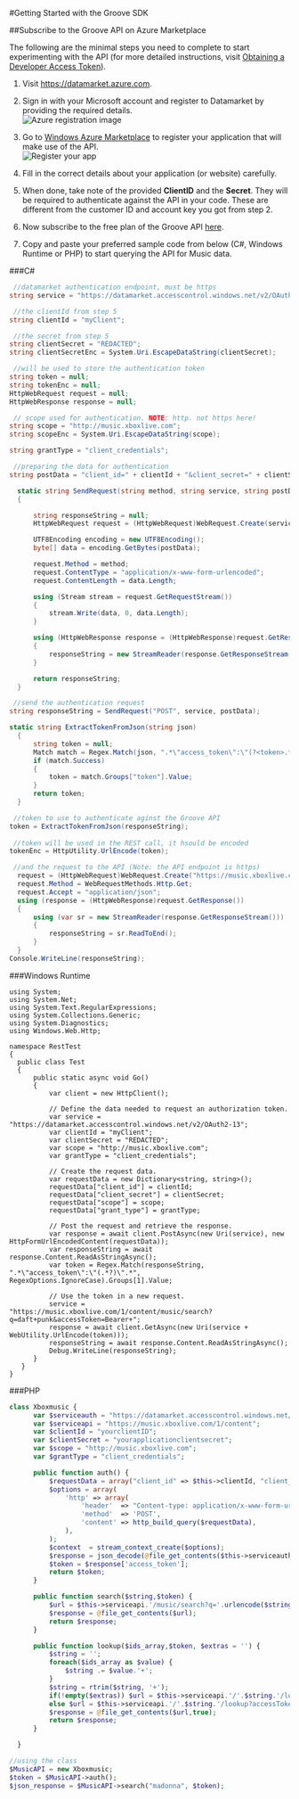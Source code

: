 #Getting Started with the Groove SDK

##Subscribe to the Groove API on Azure Marketplace

The following are the minimal steps you need to complete to start experimenting with the API (for more detailed instructions, visit [Obtaining a Developer Access Token]).

[Obtaining a Developer Access Token]: http://www.google.fr
[Azure registration image]: https://i-msdn.sec.s-msft.com/dynimg/IC702606.png
[Windows Azure Marketplace]: https://datamarket.azure.com/developer/applications
[Register your app]: https://i-msdn.sec.s-msft.com/dynimg/IC702612.png

1. Visit <https://datamarket.azure.com>. 
2. Sign in with your Microsoft account and register to Datamarket by providing the required details.    
![Azure registration image]

3. Go to [Windows Azure Marketplace] to register your application that will make use of the API.    
  ![Register your app]
4. Fill in the correct details about your application (or website) carefully.
5. When done, take note of the provided **ClientID** and the **Secret**. They will be required to authenticate against the API in your code. These are different from the customer ID and account key you got from step 2.
 
6. Now subscribe to the free plan of the Groove API [here](http://go.microsoft.com/fwlink/?LinkID=389224).
7. Copy and paste your preferred sample code from below (C#, Windows Runtime or PHP) to start querying the API for Music data.

###C\# 
```csharp
 //datamarket authentication endpoint, must be https
string service = "https://datamarket.accesscontrol.windows.net/v2/OAuth2-13";

 //the clientId from step 5
string clientId = "myClient";

 //the secret from step 5
string clientSecret = "REDACTED";
string clientSecretEnc = System.Uri.EscapeDataString(clientSecret);

 //will be used to store the authentication token
string token = null;
string tokenEnc = null;
HttpWebRequest request = null;
HttpWebResponse response = null;

 // scope used for authentication. NOTE: http. not https here!
string scope = "http://music.xboxlive.com";
string scopeEnc = System.Uri.EscapeDataString(scope);

string grantType = "client_credentials";

 //preparing the data for authentication
string postData = "client_id=" + clientId + "&client_secret=" + clientSecretEnc + "&scope=" + scopeEnc + "&grant_type=" + grantType;

  static string SendRequest(string method, string service, string postData)
  {

      string responseString = null;
      HttpWebRequest request = (HttpWebRequest)WebRequest.Create(service);

      UTF8Encoding encoding = new UTF8Encoding();
      byte[] data = encoding.GetBytes(postData);

      request.Method = method;
      request.ContentType = "application/x-www-form-urlencoded";
      request.ContentLength = data.Length;

      using (Stream stream = request.GetRequestStream())
      {
          stream.Write(data, 0, data.Length);
      }

      using (HttpWebResponse response = (HttpWebResponse)request.GetResponse())
      {
          responseString = new StreamReader(response.GetResponseStream()).ReadToEnd();
      }

      return responseString;
  }

 //send the authentication request
string responseString = SendRequest("POST", service, postData);

static string ExtractTokenFromJson(string json)
  {
      string token = null;
      Match match = Regex.Match(json, ".*\"access_token\":\"(?<token>.*?)\".*", RegexOptions.IgnoreCase);
      if (match.Success)
      {
          token = match.Groups["token"].Value;
      }
      return token;
  }

 //token to use to authenticate aginst the Groove API
token = ExtractTokenFromJson(responseString);
            
 //token will be used in the REST call, it hsould be encoded
tokenEnc = HttpUtility.UrlEncode(token);

 //and the request to the API (Note: the API endpoint is https)
  request = (HttpWebRequest)WebRequest.Create("https://music.xboxlive.com/1/content/music/search?q=daft+punk&accessToken=Bearer+" + tokenEnc);
  request.Method = WebRequestMethods.Http.Get;
  request.Accept = "application/json";
  using (response = (HttpWebResponse)request.GetResponse())
  {
      using (var sr = new StreamReader(response.GetResponseStream()))
      {
          responseString = sr.ReadToEnd();
      }
  }
Console.WriteLine(responseString);
```
###Windows Runtime 

    using System;
    using System.Net;
    using System.Text.RegularExpressions;
    using System.Collections.Generic;
    using System.Diagnostics;
    using Windows.Web.Http;

    namespace RestTest
    {
      public class Test
      {
          public static async void Go()
          {
              var client = new HttpClient();
              
              // Define the data needed to request an authorization token.
              var service = "https://datamarket.accesscontrol.windows.net/v2/OAuth2-13";
              var clientId = "myClient";
              var clientSecret = "REDACTED";
              var scope = "http://music.xboxlive.com";
              var grantType = "client_credentials";

              // Create the request data.
              var requestData = new Dictionary<string, string>();
              requestData["client_id"] = clientId;
              requestData["client_secret"] = clientSecret;
              requestData["scope"] = scope;
              requestData["grant_type"] = grantType;

              // Post the request and retrieve the response.
              var response = await client.PostAsync(new Uri(service), new HttpFormUrlEncodedContent(requestData));
              var responseString = await response.Content.ReadAsStringAsync();
              var token = Regex.Match(responseString, ".*\"access_token\":\"(.*?)\".*", RegexOptions.IgnoreCase).Groups[1].Value;

              // Use the token in a new request.
              service = "https://music.xboxlive.com/1/content/music/search?q=daft+punk&accessToken=Bearer+";
              response = await client.GetAsync(new Uri(service + WebUtility.UrlEncode(token)));
              responseString = await response.Content.ReadAsStringAsync();
              Debug.WriteLine(responseString);
          }
       }
    }
 
  
###PHP

```php
class Xboxmusic {
      var $serviceauth = "https://datamarket.accesscontrol.windows.net/v2/OAuth2-13";
      var $serviceapi = "https://music.xboxlive.com/1/content";
      var $clientId = "yourclientID";
      var $clientSecret = "yourapplicationclientsecret";
      var $scope = "http://music.xboxlive.com";
      var $grantType = "client_credentials";

      public function auth() {
          $requestData = array("client_id" => $this->clientId, "client_secret" => $this->clientSecret, "scope" => $this->scope, "grant_type" => $this->grantType);
          $options = array(
              'http' => array(
                  'header'  => "Content-type: application/x-www-form-urlencoded\r\n",
                  'method'  => 'POST',
                  'content' => http_build_query($requestData),
              ),
          );
          $context  = stream_context_create($options);
          $response = json_decode(@file_get_contents($this->serviceauth, false, $context),true);
          $token = $response['access_token'];
          return $token;
      }

      public function search($string,$token) {
          $url = $this->serviceapi.'/music/search?q='.urlencode($string).'&accessToken=Bearer+'.urlencode($token);
          $response = @file_get_contents($url);
          return $response;
      }

      public function lookup($ids_array,$token, $extras = '') {
          $string = '';
          foreach($ids_array as $value) {
              $string .= $value.'+';
          }
          $string = rtrim($string, '+');
          if(!empty($extras)) $url = $this->serviceapi.'/'.$string.'/lookup?accessToken=Bearer+'.urlencode($token).'&extras='.$extras;
          else $url = $this->serviceapi.'/'.$string.'/lookup?accessToken=Bearer+'.urlencode($token);
          $response = @file_get_contents($url,true);
          return $response;
      }

  }

//using the class
$MusicAPI = new Xboxmusic;
$token = $MusicAPI->auth();
$json_response = $MusicAPI->search("madonna", $token);
```
